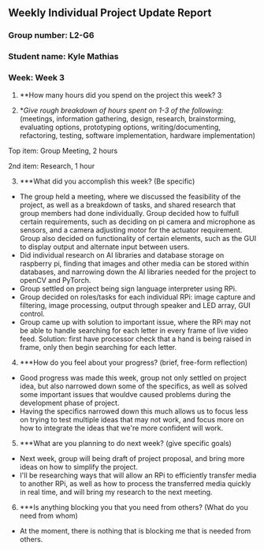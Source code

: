 ## Weekly Individual Project Update Report

### Group number: L2-G6

### Student name: Kyle Mathias

### Week: Week 3

1. **How many hours did you spend on the project this week? 3

2. **Give rough breakdown of hours spent on 1-3 of the following:* (meetings, information gathering, design, research, brainstorming, evaluating options, prototyping options, writing/documenting, refactoring, testing, software implementation, hardware implementation)

Top item: Group Meeting, 2 hours

2nd item: Research, 1 hour

3. ***What did you accomplish this week? (Be specific)
- The group held a meeting, where we discussed the feasibility of the project, as well as a breakdown of tasks, and shared research that group members had done individually. Group decided how to fulfull certain requirements, such as deciding on pi camera and microphone as sensors, and a camera adjusting motor for the actuator requirement. Group also decided on functionality of certain elements, such as the GUI to display output and alternate input between users.
- Did individual research on AI libraries and database storage on raspberry pi, finding that images and other media can be stored within databases, and narrowing down the AI libraries needed for the project to openCV and PyTorch.
- Group settled on project being sign language interpreter using RPi.
- Group decided on roles/tasks for each individual RPi: image capture and filtering, image processing, output through speaker and LED array, GUI control.
- Group came up with solution to important issue, where the RPi may not be able to handle searching for each letter in every frame of live video feed. Solution: first have processor check that a hand is being raised in frame, only then begin searching for each letter.

4. ***How do you feel about your progress? (brief, free-form reflection)
- Good progress was made this week, group not only settled on project idea, but also narrowed down some of the specifics, as well as solved some important issues that wouldve caused problems during the development phase of project.
- Having the specifics narrowed down this much allows us to focus less on trying to test multiple ideas that may not work, and focus more on how to integrate the ideas that we're more confident will work.

5. ***What are you planning to do next week? (give specific goals)
- Next week, group will being draft of project proposal, and bring more ideas on how to simplify the project.
- I'll be researching ways that will allow an RPi to efficiently transfer media to another RPi, as well as how to process the transferred media quickly in real time, and will bring my research to the next meeting. 
  
6. ***Is anything blocking you that you need from others? (What do you need from whom)
- At the moment, there is nothing that is blocking me that is needed from others.
